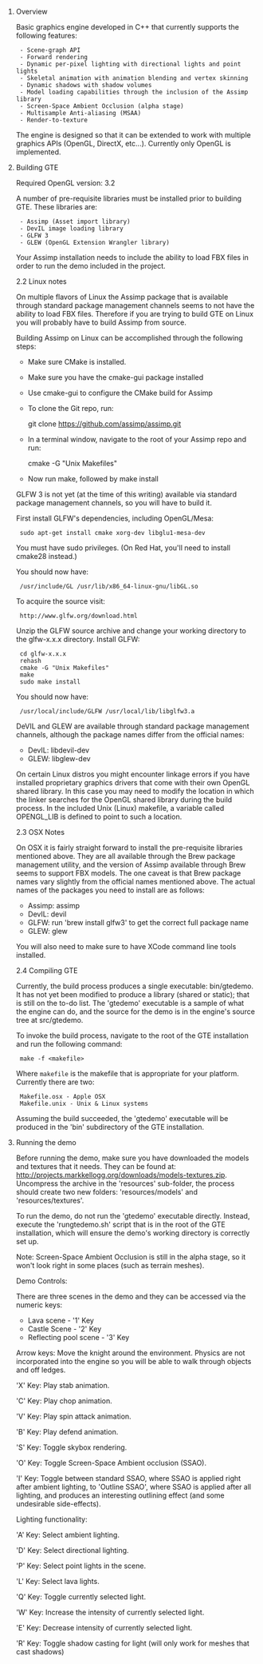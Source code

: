 

1. Overview

	Basic graphics engine developed in C++ that currently supports the following features:
	
		- Scene-graph API
		- Forward rendering
		- Dynamic per-pixel lighting with directional lights and point lights
		- Skeletal animation with animation blending and vertex skinning
		- Dynamic shadows with shadow volumes
		- Model loading capabilities through the inclusion of the Assimp library
		- Screen-Space Ambient Occlusion (alpha stage)
		- Multisample Anti-aliasing (MSAA)
		- Render-to-texture
	
	The engine is designed so that it can be extended to work with multiple graphics APIs (OpenGL, DirectX, etc...). Currently only OpenGL is implemented.

2. Building GTE

	Required OpenGL version: 3.2
	
	A number of pre-requisite libraries must be installed prior to building GTE. These libraries are:
	
		- Assimp (Asset import library)
		- DevIL image loading library
		- GLFW 3
		- GLEW (OpenGL Extension Wrangler library)
	
	Your Assimp installation needs to include the ability to load FBX files in order to run the demo included in the project.

	2.2 Linux notes
	
	On multiple flavors of Linux the Assimp package that is available through standard package management channels seems to not have the ability to load FBX files. Therefore if you are trying to build GTE on Linux you will probably have to build Assimp from source.
	
	Building Assimp on Linux can be accomplished through the following steps:
	
	- Make sure CMake is installed.
	- Make sure you have the cmake-gui package installed
	- Use cmake-gui to configure the CMake build for Assimp
	- To clone the Git repo, run:
		
		git clone https://github.com/assimp/assimp.git
	
	- In a terminal window, navigate to the root of your Assimp repo and run:
	
		cmake -G "Unix Makefiles"
	
	- Now run make, followed by make install
	
	GLFW 3 is not yet (at the time of this writing) available via standard package management channels, so you will have to build it. 

	First install GLFW's dependencies, including OpenGL/Mesa:

		sudo apt-get install cmake xorg-dev libglu1-mesa-dev 
	
	You must have sudo privileges. (On Red Hat, you'll need to install cmake28 instead.)

	You should now have:
	
		/usr/include/GL /usr/lib/x86_64-linux-gnu/libGL.so 
	
	To acquire the source visit:
	
		http://www.glfw.org/download.html
	
	Unzip the GLFW source archive and change your working directory to the glfw-x.x.x directory. Install GLFW:
	
		cd glfw-x.x.x
		rehash 
		cmake -G "Unix Makefiles"
		make
		sudo make install
	
	You should now have:
	
		/usr/local/include/GLFW /usr/local/lib/libglfw3.a

	DeVIL and GLEW are available through standard package management channels, although the package names differ from the official names:

	- DevIL: libdevil-dev
	- GLEW: libglew-dev

	On certain Linux distros you might encounter linkage errors if you have installed proprietary graphics drivers that come with their own OpenGL shared library. In this case you may need to modify the location in which the linker searches for the OpenGL shared library during the build process. In the included Unix (Linux) makefile, a variable called OPENGL_LIB is defined to point to such a location.

	2.3 OSX Notes
	
	On OSX it is fairly straight forward to install the pre-requisite libraries mentioned above. They are all available through the Brew package management utility, and the version of Assimp available through Brew seems to support FBX models. The one caveat is that Brew package names vary slightly from the official names mentioned above. The actual names of the packages you need to install are as follows:
	
	- Assimp: assimp
	- DevIL: devil
	- GLFW: run 'brew install glfw3' to get the correct full package name
	- GLEW: glew
	
	You will also need to make sure to have XCode command line tools installed.
	
	2.4 Compiling GTE
	
	Currently, the build process produces a single executable: bin/gtedemo. It has not yet been modified to produce a library (shared or static); that is still on the to-do list. The 'gtedemo' executable is a sample of what the engine can do, and the source for the demo is in the engine's source tree at src/gtedemo.
	
	To invoke the build process, navigate to the root of the GTE installation and run the following command:
	
		make -f <makefile>
		
	Where `makefile` is the makefile that is appropriate for your platform. Currently there are two:
		
		Makefile.osx - Apple OSX
		Makefile.unix - Unix & Linux systems
		
	Assuming the build succeeded, the 'gtedemo' executable will be produced in the 'bin' subdirectory of the GTE installation. 

3. Running the demo

	Before running the demo, make sure you have downloaded the models and textures that it needs. They can be found at: http://projects.markkellogg.org/downloads/models-textures.zip. Uncompress the archive in the 'resources' sub-folder, the process should create two new folders: 'resources/models' and 'resources/textures'.

	To run the demo, do not run the 'gtedemo' executable directly. Instead, execute the 'rungtedemo.sh' script that is in the root of the GTE installation, which will ensure the demo's working directory is correctly set up.
	
	Note: Screen-Space Ambient Occlusion is still in the alpha stage, so it won't look right in some places (such as terrain meshes).
	
	Demo Controls:
	
	There are three scenes in the demo and they can be accessed via the numeric keys:
	
	- Lava scene - '1' Key
	- Castle Scene - '2' Key
	- Reflecting pool scene - '3' Key
	
	Arrow keys: Move the knight around the environment. Physics are not incorporated into the engine so you will be able to walk through objects and off ledges.
	
	'X' Key: Play stab animation.
	
	'C' Key: Play chop animation.
	
	'V' Key: Play spin attack animation.
	
	'B' Key: Play defend animation.
	
	'S' Key: Toggle skybox rendering.
	
	'O' Key: Toggle Screen-Space Ambient occlusion (SSAO).
	
	'I' Key: Toggle between standard SSAO, where SSAO is applied right after ambient lighting, to 'Outline SSAO', where SSAO is applied after all lighting, and produces an interesting outlining effect (and some undesirable side-effects).

	Lighting functionality:
	
	'A' Key: Select ambient lighting.
	
	'D' Key: Select directional lighting.
	
	'P' Key: Select point lights in the scene.
	
	'L' Key: Select lava lights.
	
	'Q' Key: Toggle currently selected light.
	
	'W' Key: Increase the intensity of currently selected light.
	
	'E' Key: Decrease intensity of currently selected light.
	
	'R' Key: Toggle shadow casting for light (will only work for meshes that cast shadows)
	

	

